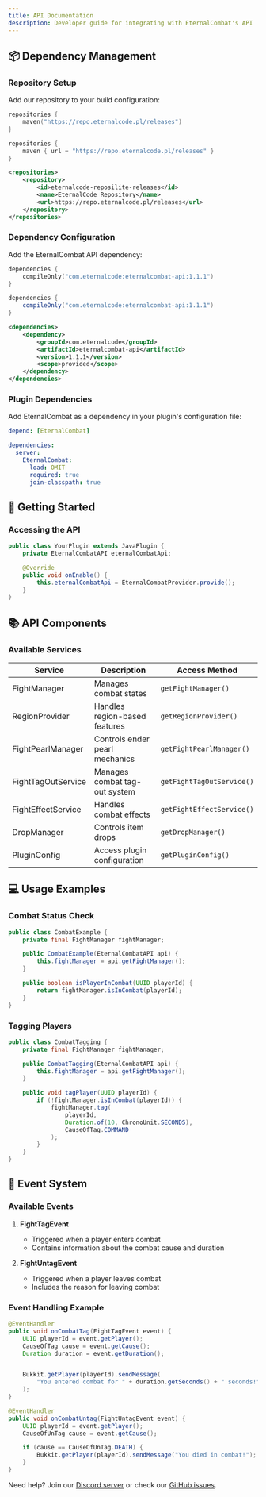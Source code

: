 ```yaml
---
title: API Documentation
description: Developer guide for integrating with EternalCombat's API
---
```


## 📦 Dependency Management

### Repository Setup

Add our repository to your build configuration:

<CodeTabs>
  <CodeTab label="Gradle.kts">

```kotlin
repositories {
    maven("https://repo.eternalcode.pl/releases")
}
```

  </CodeTab>
  <CodeTab label="Gradle">

```groovy
repositories {
    maven { url = "https://repo.eternalcode.pl/releases" }
}
```

  </CodeTab>
  <CodeTab label="Maven">

```xml
<repositories>
    <repository>
        <id>eternalcode-reposilite-releases</id>
        <name>EternalCode Repository</name>
        <url>https://repo.eternalcode.pl/releases</url>
    </repository>
</repositories>
```

  </CodeTab>
</CodeTabs>

### Dependency Configuration

Add the EternalCombat API dependency:

<CodeTabs>
  <CodeTab label="Gradle.kts">

```kotlin
dependencies {
    compileOnly("com.eternalcode:eternalcombat-api:1.1.1")
}
```

  </CodeTab>
  <CodeTab label="Gradle">

```groovy
dependencies {
    compileOnly("com.eternalcode:eternalcombat-api:1.1.1")
}
```

  </CodeTab>
  <CodeTab label="Maven">

```xml
<dependencies>
    <dependency>
        <groupId>com.eternalcode</groupId>
        <artifactId>eternalcombat-api</artifactId>
        <version>1.1.1</version>
        <scope>provided</scope>
    </dependency>
</dependencies>
```

  </CodeTab>
</CodeTabs>

### Plugin Dependencies

Add EternalCombat as a dependency in your plugin's configuration file:

<CodeTabs>
  <CodeTab label="plugin.yml">

```yaml
depend: [EternalCombat]
```

  </CodeTab>
  <CodeTab label="paper-plugin.yml">

```yaml
dependencies:
  server:
    EternalCombat:
      load: OMIT
      required: true
      join-classpath: true
```

  </CodeTab>
</CodeTabs>

## 🚀 Getting Started

### Accessing the API

```java
public class YourPlugin extends JavaPlugin {
    private EternalCombatAPI eternalCombatApi;

    @Override
    public void onEnable() {
        this.eternalCombatApi = EternalCombatProvider.provide();
    }
}
```

## 📚 API Components

### Available Services

| Service            | Description                    | Access Method             |
| ------------------ | ------------------------------ | ------------------------- |
| FightManager       | Manages combat states          | `getFightManager()`       |
| RegionProvider     | Handles region-based features  | `getRegionProvider()`     |
| FightPearlManager  | Controls ender pearl mechanics | `getFightPearlManager()`  |
| FightTagOutService | Manages combat tag-out system  | `getFightTagOutService()` |
| FightEffectService | Handles combat effects         | `getFightEffectService()` |
| DropManager        | Controls item drops            | `getDropManager()`        |
| PluginConfig       | Access plugin configuration    | `getPluginConfig()`       |

## 💻 Usage Examples

### Combat Status Check

```java
public class CombatExample {
    private final FightManager fightManager;

    public CombatExample(EternalCombatAPI api) {
        this.fightManager = api.getFightManager();
    }

    public boolean isPlayerInCombat(UUID playerId) {
        return fightManager.isInCombat(playerId);
    }
}
```

### Tagging Players

```java
public class CombatTagging {
    private final FightManager fightManager;

    public CombatTagging(EternalCombatAPI api) {
        this.fightManager = api.getFightManager();
    }

    public void tagPlayer(UUID playerId) {
        if (!fightManager.isInCombat(playerId)) {
            fightManager.tag(
                playerId,
                Duration.of(10, ChronoUnit.SECONDS),
                CauseOfTag.COMMAND
            );
        }
    }
}
```

## 📡 Event System

### Available Events

1. **FightTagEvent**

   - Triggered when a player enters combat
   - Contains information about the combat cause and duration

2. **FightUntagEvent**
   - Triggered when a player leaves combat
   - Includes the reason for leaving combat

### Event Handling Example

```java
@EventHandler
public void onCombatTag(FightTagEvent event) {
    UUID playerId = event.getPlayer();
    CauseOfTag cause = event.getCause();
    Duration duration = event.getDuration();


    Bukkit.getPlayer(playerId).sendMessage(
        "You entered combat for " + duration.getSeconds() + " seconds!"
    );
}

@EventHandler
public void onCombatUntag(FightUntagEvent event) {
    UUID playerId = event.getPlayer();
    CauseOfUnTag cause = event.getCause();

    if (cause == CauseOfUnTag.DEATH) {
        Bukkit.getPlayer(playerId).sendMessage("You died in combat!");
    }
}
```

<Alert type="info">
 Need help? Join our <a href="https://discord.gg/FQ7jmGBd6c">Discord server</a> or check our <a href="https://github.com/EternalCodeTeam/EternalCombat/issues">GitHub issues</a>.
</Alert>
